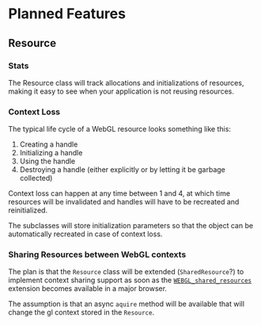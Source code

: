 # Planned Features

## Resource

### Stats

The Resource class will track allocations and initializations of resources,
making it easy to see when your application is not reusing resources.


### Context Loss

The typical life cycle of a WebGL resource looks something like this:

1) Creating a handle
2) Initializing a handle
3) Using the handle
4) Destroying a handle (either explicitly or by letting it be garbage collected)

Context loss can happen at any time between 1 and 4, at which time resources will be invalidated and handles will have to be recreated and reinitialized.

The subclasses will store initialization parameters so that the object can be automatically recreated in case of context loss.


### Sharing Resources between WebGL contexts

The plan is that the `Resource` class will be extended (`SharedResource`?)
to implement context sharing support as soon as the
[`WEBGL_shared_resources`](https://www.khronos.org/registry/webgl/extensions/WEBGL_shared_resources/)
extension becomes available in a major browser.

The assumption is that an async `aquire` method will be available that will
change the gl context stored in the `Resource`.
